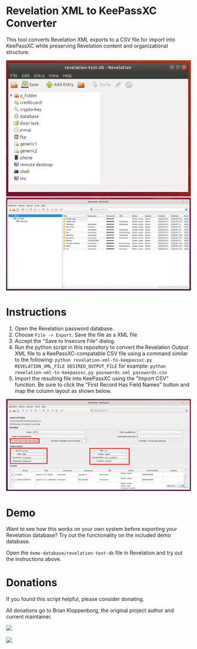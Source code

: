 Revelation XML to KeePassXC Converter
=====

This tool converts Revelation XML exports to a CSV file for import into 
KeePassXC while preserving Revelation content and organizational structure.

![Revelation Input Database](/screenshots/revelation-demo-database.png)
![KeePassXC Import](/screenshots/keepass-resulting-import.png)

# Instructions

1. Open the Revelation password database.
2. Choose `File -> Export`. Save the file as a XML file
3. Accept the "Save to Insecure File" dialog.
4. Run the python script in this repository to convert the Revelation Output XML
   file to a KeePassXC-compatable CSV file using a command similar to the following:
   `python revelation-xml-to-keepassxc.py REVELATION_XML_FILE DESIRED_OUTPUT_FILE`
   for example:
   `python revelation-xml-to-keepassxc.py passwords.xml passwords.csv`
5. Import the resulting file into KeePassXC using the "Import CSV" function.
   Be sure to click the "First Record Has Field Names" button and map the
   column layout as shown below.
   
![KeePassXC Field Mapping](/screenshots/keepassxc-map-fields.png) 
   
# Demo

Want to see how this works on your own system before exporting your Revelation
database? Try out the functionality on the included demo database.

Open the `demo-database/revelation-test-db` file in Revelation and try out
the instructions above.
   
# Donations

If you found this script helpful, please consider donating.

All donations go to Brian Kloppenborg, the original project author and current maintainer.

[![](https://www.paypalobjects.com/en_US/i/btn/btn_donateCC_LG.gif)](https://www.paypal.com/cgi-bin/webscr?cmd=_s-xclick&hosted_button_id=X6XHVCPMRQEL4)

[![](https://www.paypalobjects.com/en_US/i/btn/btn_donateCC_LG.gif)](https://www.paypal.com/cgi-bin/webscr?cmd=_donations&business=2KTUU3STLNN3G&item_name=Revelation%20XML%20To%20KeePassXC%20Script&currency_code=USD)
